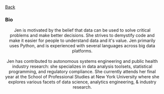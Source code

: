 [Back](https://zenjen-devs.github.io)

### Bio

<p align="center">
Jen is motivated by the belief that data can be used to solve critical problems and make better decisions. She strives to demystify code and make it easier for people to understand data and it's value. Jen primarily uses Python, and is experienced with several languages across big data platforms.
  <br>
  <br>
Jen has contributed to autonomous systems engineering and public health industry research: she specializes in data analysis toolsets, statistical programming, and regulatory compliance. She currently attends her final year at the School of Professional Studies at New York University where she explores various facets of data science, analytics engineering, & industry research. 
  </p>


